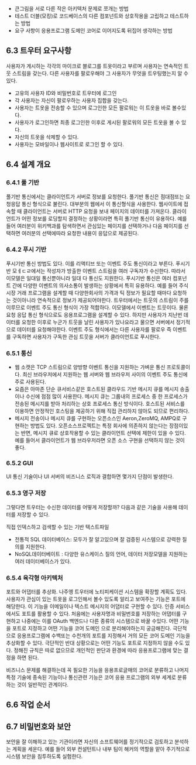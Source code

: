 - 큰그림을 서로 다른 작은 아키텍처 문제로 쪼개는 방법
- 테스트 더블(모킹)로 코드베이스의 다른 컴포넌트와 상호작용을 고립하고 테스트하는 방법
- 요구 사항이 응용프로그램 도메인 코어로 이어지도록 뒤집어 생각하는 방법


## 6.3 트우터 요구사항

사용자가 게시하는 각각의 마이크로 블로그를 트옷이라고 부르며 사용자는 연속적인 트웃 스트림을 갖는다. 다른 사용자를 팔로우해야 그 사용자가 무엇을 트우팅했는지 알 수 있다.

- 고유의 사용자 ID와 비밀번호로 트우터에 로그인
- 각 사용자는 자신이 팔로우하는 사용자 집합을 갖는다.
- 사용자는 트옷을 전송할 수 있으며 로그인한 모든 팔로워는 이 트옷을 바로 볼수있다.
- 사용자가 로그인하면 최종 로그인한 이후로 게시된 팔로워의 모든 트옷을 볼 수 있다.
- 자신의 트옷을 삭제할 수 있다. 
- 사용자는 모바일이나 웹사이트로 로그인 할 수 있다.

## 6.4 설계 개요

### 6.4.1 풀 기반

풀기반 통신에서는 클라이언트가 서버로 정보를 요청한다. 풀기반 통신은 점대점또는 요청응답 통신 형식으로 불린다. 대부분의 웹에서 이 통신형식을 사용한다. 웹사이트에 접속할 때 클라이언트는 서버로 HTTP 요청을 보내 페이지의 데이터를 가져온다. 클라이언트가 어떤 정보를 로딩할지 결정하는 상황이라면 특히 풀기반 통신이 유용하다. 예를 들어 여러분이 위키백과를 탐색하면서 관심있는 페이지를 선택하거나 다음 페이지를 선택하면 여러분의 선택에따라 요청한 내용이 응답으로 제공된다. 

### 6.4.2 푸시 기반

푸시기반 통신 방법도 있다. 이를 리액티브 또는 이벤트 주도 통신이라고 부른다. 푸시기반 모ㅔㄷㄹ에서는 작성자가 방출한 이벤트 스트림을 여러 구독자가 수신한다. 따라서 이모델은 일대일 통신뿐아니라 일대 다 통신도 지원한다. 푸시기반 통신은 여러 컴포넌트 간에 다양한 이벤트의 의사소통이 발생하는 상황에서 특히 유용하다. 예를 들어 주식시장 거래 프로그램을 설계할 때 다양한회사의 가격과 틱 정보가 필요할 때마다 요청하는 것이아니라 연속적으로 정보가 제공되어야한다. 트우터에서는 트웃의 스트림이 주를 이루므로 이벤트 주도 통신 형식이 가장 적합하다. 이모델에서 이벤트는 트웃이다. 물론 요청 응답 통신 형식으로도 응용프로그램을 설계할 수 있다. 하지만 사용자가 지난번 데이터를 요청한 이후로 누군가 트웃을 날린 사용자가 있나요라고 물으면 서버에서 정기적으로 데이터를 요청해야한다. 이벤트 주도 형식에서는 다른 사용자를 팔로우 즉 이벤트를 구독하면 사용자가 구독한 관심 트웃을 서버가 클라이언트로 푸시한다.


### 6.5.1 통신

- 웹 소캣은 TCP 스트림으로 양방향 이벤트 통신을 지원하는 가벼운 통신 프로토콜이다. 최신 브라우저에서 지원하는 웹 서버와 웹 브라우저 사이의 이벤트 주도 통신에 주로 사용된다.
- 요즘은 아마존 단순 큐서비스같은 호스트된 클라우드 기반 메시지 큐를 메시지 송출이나 수신에 점점 많이 사용한다. 메시지 큐는 그룹내의 프로세스 중 한 프로세스가 전송된 메시지를 받아 처리하는 상호 프로세스 통신 방식이다. 호스트된 서비스를 이용하면 안정적인 호스팅을 제공하기 위해 직접 관리하지 않아도 되므로 편리하다.
- 메시지 전송이나 메시지 큐를 구현하는 오픈소스인 Aeron,ZeroMQ, AMPQ로 구현하는 방법도 있다. 오픈소스프로젝트는 특정 회사에 의존하지 않는다는 장점이있는 반면, 메시지 큐로 상호작용할 수 있는 클라이언트 선택에 제한이 있을 수 있다. 예를 들어서 클라이언트가 웹 브라우저라면 오픈 소스 구현을 선택하지 않는 것이 좋다.

### 6.5.2 GUI

UI 통신 기술이나 UI 서버의 비즈니스 로직과 결합하면 몇가지 단점이 발생한다.

### 6.5.3 영구 저장

그렇다면 트우터는 수신한 데이터를 어떻게 저장할까? 다음과 같은 기술을 사용해 데이터를 저장할 수 있다.

직접 인덱스하고 검색할 수 있는 기반 텍스트파일

- 전통적 SQL 데이터베이스: 모두가 잘 알고있으며 잘 검증된 시스템으로 강력한 질의를 지원한다.
- NoSQL데이터베이트 : 다양한 유스케이스 질의 언어, 데이터 저장모델을 지원하는 여러 데이터베이스가 있다.


### 6.5.4 육각형 아키텍처

포트와 어댑터를 추상화. 나주엥 트우터에 노티피케이션 시스템을 확장할 계획도 있다. 사용자가 관심이 있는 트옷을 로그인해서 볼수 있도록 알리고 보여주는 기능은 포트에 해당한다. 이 기능을 이메일이나 텍스트 메시지의 어댑터로 구현할 수 있다. 인증 서비스에서도 포트를 활용할 수 있다. 처음에는 사용자명과 비밀번호를 저장하는 어댑터를 구현하고 나중에는 이를 OAuth 백엔드나 다른 종류의 시스템으로 바꿀 수있다. 어떤 기능을 포트로 지정하고 어떤 기능을 코어 도메인 으로 분리해야하는지 궁금해진다. 극단적으로 응용프로그램에 수백또는 수천개의 포트를 지정해서 거의 모든 코어 도메인 기능을 추상화할 수 있다. 극단적인 반대 상황으로는 어떤 기능도 포트로 지정하지 않을 수도 있다. 정해진 규칙은 따로 없으므로 개인적인 판단과 환경에 따라 응용프로그램에 맞는 결정을 하면 된다.

비즈니스 문제를 해결하는데 꼭 필요한 기능을 응용프로글매의 코어로 분류하고 나머지 특정 기술에 종속된 기능이나 통신관련 기능은 코어 응용 프로그램의 외부 세계로 분류하는 것이 일반적인 관계이다. 

## 6.6 작업 순서

## 6.7 비밀번호와 보안

보안을 잘 이해하고 있는 기관이라면 자신의 소프트웨어를 정기적으로 검토하고 분석하는 계획을 세운다. 예를 들어 외부 컨설턴트나 내부 팀이 해커의 역할을 맡아 주기적으로 시스템 보안을 침투하도록 실험한다.


